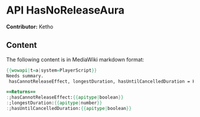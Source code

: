 # API HasNoReleaseAura

**Contributor:** Ketho

## Content

The following content is in MediaWiki markdown format:

```mediawiki
{{wowapi|t=a|system=PlayerScript}}
Needs summary.
 hasCannotReleaseEffect, longestDuration, hasUntilCancelledDuration = HasNoReleaseAura()

==Returns==
:;hasCannotReleaseEffect:{{apitype|boolean}}
:;longestDuration:{{apitype|number}}
:;hasUntilCancelledDuration:{{apitype|boolean}}
```